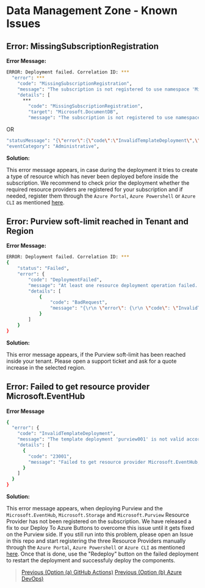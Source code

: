 # Data Management Zone - Known Issues

## Error: MissingSubscriptionRegistration

**Error Message:**

```sh
ERROR: Deployment failed. Correlation ID: ***
  "error": ***
    "code": "MissingSubscriptionRegistration",
    "message": "The subscription is not registered to use namespace 'Microsoft.DocumentDB'. See https://aka.ms/rps-not-found for how to register subscriptions.",
    "details": [
      ***
        "code": "MissingSubscriptionRegistration",
        "target": "Microsoft.DocumentDB",
        "message": "The subscription is not registered to use namespace 'Microsoft.DocumentDB'. See https://aka.ms/rps-not-found for how to register subscriptions."
```

OR

```sh
"statusMessage": "{\"error\":{\"code\":\"InvalidTemplateDeployment\",\"message\":\"The template deployment 'deploy.purview' is not valid according to the validation procedure. The tracking id is '9e22893b-1e0a-48ba-800c-77a27a86cade'. See inner errors for details.\",\"details\":[{\"code\":\"1000\",\"message\":\"Failed to list providers from ARM. Exception: The client '38a6ed90-8590-42fb-b09f-fbcf6f6849c3' with object id '38a6ed90-8590-42fb-b09f-fbcf6f6849c3' does not have authorization to perform action 'Microsoft.Resources/subscriptions/providers/read' over scope '/subscriptions/9ae0dd4c-d127-4901-bb76-46d39676a2cc' or the scope is invalid. If access was recently granted, please refresh your credentials.\"}]}}"
"eventCategory": "Administrative",
```

**Solution:**

This error message appears, in case during the deployment it tries to create a type of resource which has never been deployed before inside the subscription. We recommend to check prior the deployment whether the required resource providers are registered for your subscription and if needed, register them through the `Azure Portal`, `Azure Powershell` or `Azure CLI` as mentioned [here](https://docs.microsoft.com/azure/azure-resource-manager/management/resource-providers-and-types).

## Error: Purview soft-limit reached in Tenant and Region

**Error Message:**

```sh
ERROR: Deployment failed. Correlation ID: ***
{
    "status": "Failed",
    "error": {
        "code": "DeploymentFailed",
        "message": "At least one resource deployment operation failed. Please list deployment operations for details. Please see https://aka.ms/DeployOperations for usage details.",
        "details": [
            {
                "code": "BadRequest",
                "message": "{\r\n \"error\": {\r\n \"code\": \"InvalidTemplateDeployment\",\r\n \"message\": \"The template deployment 'purview001' is not valid according to the validation procedure. The tracking id is '<tracking_id>'. See inner errors for details.\",\r\n \"details\": [\r\n {\r\n \"code\": \"2005\",\r\n \"message\": \"Tenant <tenant-id> with 100 accounts has surpassed its resource quota for southeastasia location. Please try creating in other available locations or contact support.\"\r\n }\r\n ]\r\n }\r\n}"
            }
        ]
    }
}
```

**Solution:**

This error message appears, if the Purview soft-limit has been reached inside your tenant. Please open a support ticket and ask for a quote increase in the selected region.

## Error: Failed to get resource provider Microsoft.EventHub

**Error Message**

```sh
{
  "error": {
    "code": "InvalidTemplateDeployment",
    "message": "The template deployment 'purview001' is not valid according to the validation procedure. The tracking id is '<tracking_id>'. See inner errors for details.",
    "details": [
      {
        "code": "23001",
        "message": "Failed to get resource provider Microsoft.EventHub, requestId: <request_id>. Exception: (Exception) ErrorCode:AuthorizationFailed. Message:The client '<client_id>' with object id '<object_id>' does not have authorization to perform action 'Microsoft.Resources/subscriptions/providers/read' over scope '/subscriptions/subscription_id' or the scope is invalid. If access was recently granted, please refresh your credentials.. Target:.."
      }
    ]
  }
}
```

**Solution:**

This error message appears, when deploying Purview and the `Microsoft.EventHub`, `Microsoft.Storage` and `Microsoft.Purview` Resource Provider has not been registered on the subscription. We have released a fix to our Deploy To Azure Buttons to overcome this issue until it gets fixed on the Purview side. If you still run into this problem, please open an Issue in this repo and start registering the three Resource Providers manually through the `Azure Portal`, `Azure Powershell` or `Azure CLI` as mentioned [here](https://docs.microsoft.com/azure/azure-resource-manager/management/resource-providers-and-types). Once that is done, use the "Redeploy" button on the failed deployment to restart the deployment and successfuly deploy the components.

>[Previous (Option (a) GitHub Actions)](/docs/EnterpriseScaleAnalytics-GitHubActionsDeployment.md)
>[Previous (Option (b) Azure DevOps)](/docs/EnterpriseScaleAnalytics-AzureDevOpsDeployment.md)
